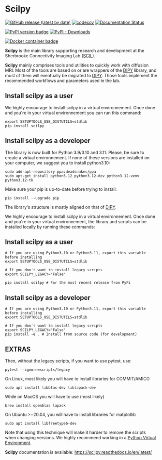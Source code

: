 # Scilpy
[![GitHub release (latest by date)](https://img.shields.io/github/v/release/scilus/scilpy)](https://github.com/scilus/scilpy/releases)
[![codecov](https://codecov.io/github/scilus/scilpy/graph/badge.svg?token=oXjDog4YZG)](https://codecov.io/github/scilus/scilpy)
[![Documentation Status](https://readthedocs.org/projects/scilpy/badge/?version=latest)](https://scilpy.readthedocs.io/en/latest/?badge=latest)

[![PyPI version badge](https://img.shields.io/pypi/v/scilpy?logo=pypi&logoColor=white)](https://pypi.org/project/scilpy)
[![PyPI - Downloads](https://static.pepy.tech/badge/scilpy)](https://pypi.org/project/scilpy)

[![Docker container badge](https://img.shields.io/docker/v/scilus/scilus?label=docker&logo=docker&logoColor=white)](https://hub.docker.com/r/scilus/scilpy)

**Scilpy** is the main library supporting research and development at the Sherbrooke Connectivity Imaging Lab
([SCIL]).

**Scilpy** mainly comprises tools and utilities to quickly work with diffusion MRI. Most of the tools are based
on or are wrappers of the [DIPY] library, and most of them will eventually be migrated to [DIPY]. Those tools implement the recommended workflows and parameters used in the lab.

## Install scilpy as a user

We highly encourage to install scilpy in a virtual environnement. Once done and you're in your virtual environnement you can run this command:

```
export SETUPTOOLS_USE_DISTUTILS=stdlib
pip install scilpy
```

## Install scilpy as a developer

The library is now built for Python 3.9/3.10 and 3.11. Please, be sure to create a virtual environnement. 
If none of these versions are installed on your computer, we suggest you to install python3.10:
```
sudo add-apt-repository ppa:deadsnakes/ppa
sudo apt-get install python3.12 python3.12-dev python3.12-venv python3.12-tk
```

Make sure your pip is up-to-date before trying to install:
```
pip install --upgrade pip
```

The library's structure is mostly aligned on that of [DIPY].

We highly encourage to install scilpy in a virtual environnement. Once done and you're in your virtual environnement, the library and scripts can be installed locally by running these commands:

## Install scilpy as a user

```
# If you are using Python3.10 or Python3.11, export this variable before installing
export SETUPTOOLS_USE_DISTUTILS=stdlib

# If you don't want to install legacy scripts
export SCILPY_LEGACY='False'

pip install scilpy # For the most recent release from PyPi
```

## Install scilpy as a developer

```
# If you are using Python3.10 or Python3.11, export this variable before installing
export SETUPTOOLS_USE_DISTUTILS=stdlib

# If you don't want to install legacy scripts
export SCILPY_LEGACY='False'
pip install -e . # Install from source code (for development)
```

## EXTRAS

Then, without the legacy scripts, if you want to use pytest, use:
```
pytest --ignore=scripts/legacy
```

On Linux, most likely you will have to install libraries for COMMIT/AMICO
```
sudo apt install libblas-dev liblapack-dev
```

While on MacOS you will have to use (most likely)
```
brew install openblas lapack
```

On Ubuntu >=20.04, you will have to install libraries for matplotlib
```
sudo apt install libfreetype6-dev
```

Note that using this technique will make it harder to remove the scripts when changing versions.
We highly recommend working in a [Python Virtual Environment].

[SCIL]:http://scil.dinf.usherbrooke.ca/
[DIPY]:http://dipy.org
[Python Virtual Environment]:https://virtualenv.pypa.io/en/latest/

**Scilpy** documentation is available: https://scilpy.readthedocs.io/en/latest/
